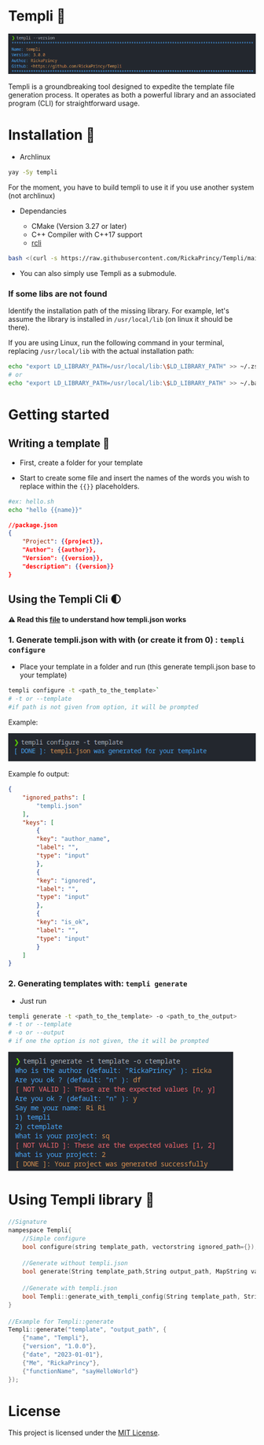 # Templi :memo: 

![templi](images/version.png)

Templi is a groundbreaking tool designed to expedite the template file generation process. It operates as both a powerful library and an associated program (CLI) for straightforward usage.

# Installation :seedling:

- Archlinux

```bash
yay -Sy templi
```
For the moment, you have to build templi to use it if you use another system (not archlinux)

- Dependancies

    - CMake (Version 3.27 or later)
    - C++ Compiler with C++17 support
    - [rcli](https://github.com/RickaPrincy/rcli)

```bash
bash <(curl -s https://raw.githubusercontent.com/RickaPrincy/Templi/main/install.sh)
```

- You can also simply use Templi as a submodule.

### If some libs are not found

Identify the installation path of the missing library. For example, let's assume the library is installed in `/usr/local/lib` (on linux it should be there).

If you are using Linux, run the following command in your terminal, replacing `/usr/local/lib` with the actual installation path:

```bash
echo "export LD_LIBRARY_PATH=/usr/local/lib:\$LD_LIBRARY_PATH" >> ~/.zshrc
# or
echo "export LD_LIBRARY_PATH=/usr/local/lib:\$LD_LIBRARY_PATH" >> ~/.bashrc
```

# Getting started

## Writing a template :rocket:

- First, create a folder for your template

- Start to create some file and insert the names of the words you wish to replace within the `{{}}` placeholders.

```bash
#ex: hello.sh 
echo "hello {{name}}"
```

```json
//package.json
{
    "Project": {{project}},
    "Author": {{author}},
    "Version": {{version}},
    "description": {{version}}
}
```
## Using the Templi Cli :first_quarter_moon: 
#### :warning: Read this [file](./templi.json.md) to understand how templi.json works

### 1. Generate templi.json with with (or create it from 0) : `templi configure`

- Place your template in a folder and run  (this generate templi.json base to your template)
```bash
templi configure -t <path_to_the_template>` 
# -t or --template
#if path is not given from option, it will be prompted 
```

Example: 

![configure template](images/configure.png)

Example fo output:

```json
{
    "ignored_paths": [
        "templi.json"
    ],
    "keys": [
        {
        "key": "author_name",
        "label": "",
        "type": "input"
        },
        {
        "key": "ignored",
        "label": "",
        "type": "input"
        },
        {
        "key": "is_ok",
        "label": "",
        "type": "input"
        }
    ] 
}
```

### 2. Generating templates with: `templi generate` 

- Just run
```bash
templi generate -t <path_to_the_template> -o <path_to_the_output>
# -t or --template
# -o or --output
# if one the option is not given, the it will be prompted 
```  

![configure template](images/generate.png)

# Using Templi library :palm_tree:

```c++
//Signature
nampespace Templi{
    //Simple configure
    bool configure(string template_path, vectorstring ignored_path={});

    //Generate without templi.json
    bool generate(String template_path,String output_path, MapString values, VectorString ignored_path = {});

    //Generate with templi.json
    bool Templi::generate_with_templi_config(String template_path, String output_path);
}

//Example for Templi::generate
Templi::generate("template", "output_path", {
    {"name", "Templi"},
    {"version", "1.0.0"},
    {"date", "2023-01-01"},
    {"Me", "RickaPrincy"},
    {"functionName", "sayHelloWorld"}
});
```
# License

This project is licensed under the [MIT License](License.txt).
